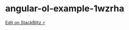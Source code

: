 # angular-ol-example-1wzrha

[Edit on StackBlitz ⚡️](https://stackblitz.com/edit/angular-ol-example-1wzrha)
